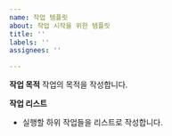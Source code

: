 ```yaml
---
name: 작업 템플릿
about: 작업 시작을 위한 템플릿
title: ''
labels: ''
assignees: ''

---
```


**작업 목적**
작업의 목적을 작성합니다.

**작업 리스트**
- 실행할 하위 작업들을 리스트로 작성합니다.
